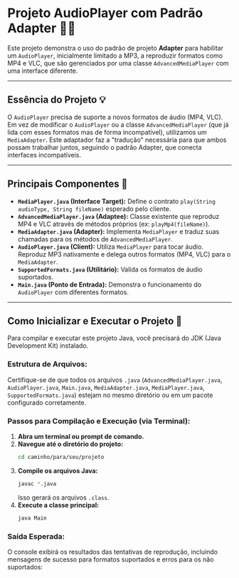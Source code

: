 # Projeto AudioPlayer com Padrão Adapter 🎵🔌

Este projeto demonstra o uso do padrão de projeto **Adapter** para habilitar um `AudioPlayer`, inicialmente limitado a MP3, a reproduzir formatos como MP4 e VLC, que são gerenciados por uma classe `AdvancedMediaPlayer` com uma interface diferente.

---

## Essência do Projeto 💡

O `AudioPlayer` precisa de suporte a novos formatos de áudio (MP4, VLC). Em vez de modificar o `AudioPlayer` ou a classe `AdvancedMediaPlayer` (que já lida com esses formatos mas de forma incompatível), utilizamos um `MediaAdapter`. Este adaptador faz a "tradução" necessária para que ambos possam trabalhar juntos, seguindo o padrão Adapter, que conecta interfaces incompatíveis.

---

## Principais Componentes 🧩

* **`MediaPlayer.java` (Interface Target):** Define o contrato `play(String audioType, String fileName)` esperado pelo cliente.
* **`AdvancedMediaPlayer.java` (Adaptee):** Classe existente que reproduz MP4 e VLC através de métodos próprios (ex: `playMp4(fileName)`).
* **`MediaAdapter.java` (Adapter):** Implementa `MediaPlayer` e traduz suas chamadas para os métodos de `AdvancedMediaPlayer`.
* **`AudioPlayer.java` (Client):** Utiliza `MediaPlayer` para tocar áudio. Reproduz MP3 nativamente e delega outros formatos (MP4, VLC) para o `MediaAdapter`.
* **`SupportedFormats.java` (Utilitário):** Valida os formatos de áudio suportados.
* **`Main.java` (Ponto de Entrada):** Demonstra o funcionamento do `AudioPlayer` com diferentes formatos.

---

## Como Inicializar e Executar o Projeto 🚀

Para compilar e executar este projeto Java, você precisará do JDK (Java Development Kit) instalado.

### Estrutura de Arquivos:

Certifique-se de que todos os arquivos `.java` (`AdvancedMediaPlayer.java`, `AudioPlayer.java`, `Main.java`, `MediaAdapter.java`, `MediaPlayer.java`, `SupportedFormats.java`) estejam no mesmo diretório ou em um pacote configurado corretamente.

### Passos para Compilação e Execução (via Terminal):

1.  **Abra um terminal ou prompt de comando.**
2.  **Navegue até o diretório do projeto:**
    ```bash
    cd caminho/para/seu/projeto
    ```
3.  **Compile os arquivos Java:**
    ```bash
    javac *.java
    ```
    Isso gerará os arquivos `.class`.
4.  **Execute a classe principal:**
    ```bash
    java Main
    ```

### Saída Esperada:

O console exibirá os resultados das tentativas de reprodução, incluindo mensagens de sucesso para formatos suportados e erros para os não suportados: